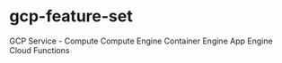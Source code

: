# gcp-feature-set
GCP Service - Compute
    Compute Engine
    Container Engine
    App Engine
    Cloud Functions

